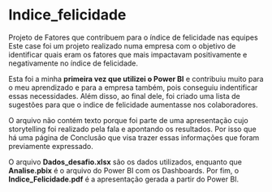 # Indice_felicidade
Projeto de ​Fatores que contribuem para o índice de felicidade nas equipes 
Este case foi um projeto realizado numa empresa com o objetivo de identificar quais eram os fatores que mais impactavam positivamente e negativamente no índice de felicidade. 

Esta foi a minha **primeira vez que utilizei o Power BI** e contribuiu muito para o meu aprendizado e para a empresa também, pois conseguiu indentificar 
essas necessidades. Além disso, ao final dele, foi criado uma lista de sugestões para que o indice de felicidade aumentasse nos colaboradores. 

O arquivo não contém texto porque foi parte de uma apresentação cujo storytelling foi realizado pela fala e apontando os resultados. Por isso que há uma página de Conclusão que visa trazer essas informações que foram previamente expressado. 

O arquivo **Dados_desafio.xlsx** são os dados utilizados, enquanto que **Analise.pbix** é o arquivo do Power BI com os Dashboards. Por fim, o **Indice_Felicidade.pdf** é a apresentação gerada a partir do Power BI. 
